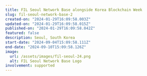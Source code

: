 ```yaml
---
title: FIL Seoul Network Base alongside Korea Blockchain Week
slug: fil-seoul-network-base-2
created-on: "2024-01-29T16:09:58.003Z"
updated-on: "2024-01-29T16:09:58.015Z"
published-on: "2024-01-29T16:09:58.042Z"
featured: false
description: Seoul, South Korea
start-date: "2024-09-04T15:09:58.111Z"
end-date: "2024-09-10T15:09:58.126Z"
image:
  url: /assets/images/fil-seoul-24.png
  alt: FIL Seoul Network Base Logo
involvement: supported
---
```

